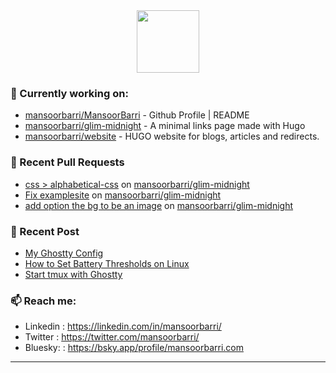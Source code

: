 <div align=center>
  
<img width="100" src="https://mansoorbarri.com/img/logo/logo.svg">
</div>

### 👷 Currently working on: 

- [mansoorbarri/MansoorBarri](https://github.com/mansoorbarri/MansoorBarri) - Github Profile | README
- [mansoorbarri/glim-midnight](https://github.com/mansoorbarri/glim-midnight) - A minimal links page made with Hugo 
- [mansoorbarri/website](https://github.com/mansoorbarri/website) - HUGO website for blogs, articles and redirects.

### 🔨 Recent Pull Requests

- [css &gt; alphabetical-css](https://github.com/mansoorbarri/glim-midnight/pull/9) on [mansoorbarri/glim-midnight](https://github.com/mansoorbarri/glim-midnight)
- [Fix examplesite](https://github.com/mansoorbarri/glim-midnight/pull/8) on [mansoorbarri/glim-midnight](https://github.com/mansoorbarri/glim-midnight)
- [add option the bg to be an image](https://github.com/mansoorbarri/glim-midnight/pull/6) on [mansoorbarri/glim-midnight](https://github.com/mansoorbarri/glim-midnight)

### 📰 Recent Post

- [My Ghostty Config](https://mansoorbarri.com/ghostty-config/)
- [How to Set Battery Thresholds on Linux](https://mansoorbarri.com/set-battery-tresholds/)
- [Start tmux with Ghostty](https://mansoorbarri.com/tmux-ghostty-startup/)

### 📫 Reach me:
- Linkedin  : <https://linkedin.com/in/mansoorbarri/>
- Twitter   : <https://twitter.com/mansoorbarri/>
- Bluesky:  : <https://bsky.app/profile/mansoorbarri.com>
---
